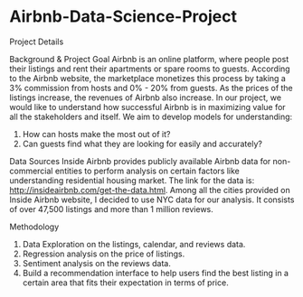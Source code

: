 # Airbnb-Data-Science-Project
Project Details

Background & Project Goal
Airbnb is an online platform, where people post their listings and rent their apartments or spare rooms to guests. According to the Airbnb website, the marketplace monetizes this process by taking a 3% commission from hosts and 0% - 20% from guests. As the prices of the listings increase, the revenues of Airbnb also increase. In our project, we would like to understand how successful Airbnb is in maximizing value for all the stakeholders and itself. We aim to develop models for understanding:
1)	How can hosts make the most out of it?
2)	Can guests find what they are looking for easily and accurately?

Data Sources
Inside Airbnb provides publicly available Airbnb data for non-commercial entities to perform analysis on certain factors like understanding residential housing market. The link for the data is: http://insideairbnb.com/get-the-data.html. Among all the cities provided on Inside Airbnb website, I decided to use NYC data for our analysis. It consists of over 47,500 listings and more than 1 million reviews.

Methodology
1)	Data Exploration on the listings, calendar, and reviews data.
2)	Regression analysis on the price of listings.
3)	Sentiment analysis on the reviews data.
4)	Build a recommendation interface to help users find the best listing in a certain area that fits their expectation in terms of price.

